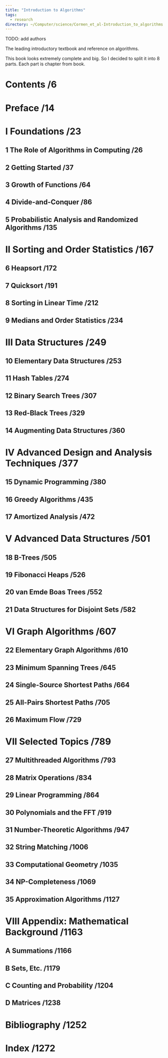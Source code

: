 ```yaml
---
title: "Introduction to Algorithms"
tags:
  - research
directory: ~/Computer/science/Cormen_et_al-Introduction_to_algorithms
---
```

TODO: add authors

The leading introductory textbook and reference on algorithms.

This book looks extremely complete and big. So I decided to split it into 8
parts. Each part is chapter from book.

# Contents /6

# Preface /14

# I Foundations /23

## 1 The Role of Algorithms in Computing /26

## 2 Getting Started /37

## 3 Growth of Functions /64

## 4 Divide-and-Conquer /86

## 5 Probabilistic Analysis and Randomized Algorithms /135

# II Sorting and Order Statistics /167

## 6 Heapsort /172

## 7 Quicksort /191

## 8 Sorting in Linear Time /212

## 9 Medians and Order Statistics /234

# III Data Structures /249

## 10 Elementary Data Structures /253

## 11 Hash Tables /274

## 12 Binary Search Trees /307

## 13 Red-Black Trees /329

## 14 Augmenting Data Structures /360

# IV Advanced Design and Analysis Techniques /377

## 15 Dynamic Programming /380

## 16 Greedy Algorithms /435

## 17 Amortized Analysis /472

# V Advanced Data Structures /501

## 18 B-Trees /505

## 19 Fibonacci Heaps /526

## 20 van Emde Boas Trees /552

## 21 Data Structures for Disjoint Sets /582

# VI Graph Algorithms /607

## 22 Elementary Graph Algorithms /610

## 23 Minimum Spanning Trees /645

## 24 Single-Source Shortest Paths /664

## 25 All-Pairs Shortest Paths /705

## 26 Maximum Flow /729

# VII Selected Topics /789

## 27 Multithreaded Algorithms /793

## 28 Matrix Operations /834

## 29 Linear Programming /864

## 30 Polynomials and the FFT /919

## 31 Number-Theoretic Algorithms /947

## 32 String Matching /1006

## 33 Computational Geometry /1035

## 34 NP-Completeness /1069

## 35 Approximation Algorithms /1127

# VIII Appendix: Mathematical Background /1163

## A Summations /1166

## B Sets, Etc. /1179

## C Counting and Probability /1204

## D Matrices /1238

# Bibliography /1252

# Index /1272
